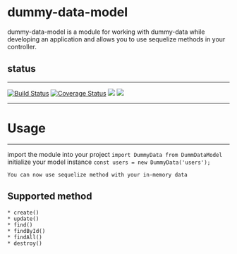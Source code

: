 # dummy-data-model

dummy-data-model is a module for working with dummy-data while developing an application and allows you to use sequelize methods in your controller.

## status
---

[![Build Status](https://www.travis-ci.org/tutugodfrey/dummy-data-model.svg?branch=develop)](https://www.travis-ci.org/tutugodfrey/dummy-data-model)
[![Coverage Status](https://coveralls.io/repos/github/tutugodfrey/dummy-data-model/badge.svg?branch=master)](https://coveralls.io/github/tutugodfrey/dummy-data-model?branch=master)
<a href="https://codeclimate.com/github/tutugodfrey/dummy-data-model/maintainability"><img src="https://api.codeclimate.com/v1/badges/bea54703e01e371a0582/maintainability" /></a>
<a href="https://codeclimate.com/github/tutugodfrey/dummy-data-model/test_coverage"><img src="https://api.codeclimate.com/v1/badges/bea54703e01e371a0582/test_coverage" /></a>

---

# Usage
---

import the module into your project
 `import DummyData from DummDataModel`
initialize your model instance
	```
	const users = new DummyData('users');
	```

	You can now use sequelize method with your in-memory data

## Supported method 
	* create()
	* update()
	* find()
	* findById()
	* findAll()
	* destroy()


